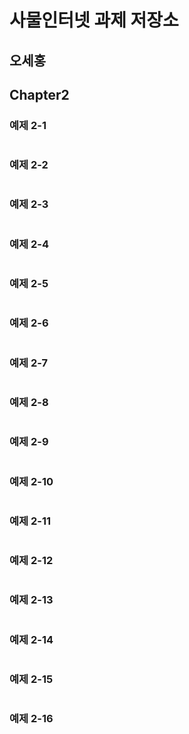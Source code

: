 # 사물인터넷 과제 저장소
## 오세홍

## Chapter2
### 예제 2-1
```javascript

```

### 예제 2-2
```javascript

```


### 예제 2-3
```javascript

```


### 예제 2-4
```javascript

```


### 예제 2-5
```javascript

```


### 예제 2-6
```javascript

```

### 예제 2-7
```javascript

```

### 예제 2-8
```javascript

```

### 예제 2-9
```javascript

```

### 예제 2-10
```javascript

```

### 예제 2-11
```javascript

```

### 예제 2-12
```javascript

```

### 예제 2-13
```javascript

```

### 예제 2-14
```javascript

```

### 예제 2-15
```javascript

```

### 예제 2-16
```javascript

```